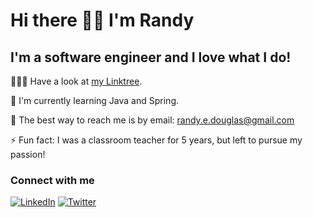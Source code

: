 # Hi there 👋🏽 I'm Randy

## I'm a software engineer and I love what I do!
🧑🏾‍💻   Have a look at [my Linktree](https://linktr.ee/randywritescode).

🧩  I'm currently learning Java and Spring.

📧 The best way to reach me is by email: <randy.e.douglas@gmail.com>

⚡  Fun fact: I was a classroom teacher for 5 years, but left to pursue my passion!


### Connect with me
[![LinkedIn](https://img.shields.io/badge/LinkedIn-0077B5?style=for-the-badge&logo=linkedin&logoColor=white)](https://www.linkedin.com/in/dev-randy-douglas/) 
[![Twitter](https://img.shields.io/badge/Twitter-08a0e9?style=for-the-badge&logo=twitter&logoColor=white)](https://twitter.com/RandyWritesCode)

<!--
**GhostCode83/GhostCode83** is a ✨ _special_ ✨ repository because its `README.md` (this file) appears on your GitHub profile.

Here are some ideas to get you started:

- 🔭 I’m currently working on ...
- 🌱 I’m currently learning ...
- 👯 I’m looking to collaborate on ...
- 🤔 I’m looking for help with ...
- 💬 Ask me about ...
- 📫 How to reach me: ...
- 😄 Pronouns: ...
- ⚡ Fun fact: ...
-->
